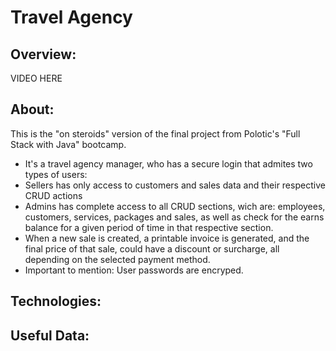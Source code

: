 # Travel Agency

## Overview:
  VIDEO HERE

## About:
  <p>
    This is the "on steroids" version of the final project from Polotic's "Full Stack with Java" bootcamp.
  </p>
  
-  It's a travel agency manager, who has a secure login that admites two types of users:
  -  Sellers has only access to customers and sales data and their respective CRUD actions
  -  Admins has complete access to all CRUD sections, wich are: employees, customers, services, packages and sales, 
      as well as check for the earns balance for a given period of time in that respective section.
  - When a new sale is created, a printable invoice is generated, and the final price of that sale, could have a discount or surcharge, all depending on the selected 
    payment method. 
  - Important to mention: User passwords are encryped.
  </p>


## Technologies:
<p></p>

## Useful Data: 
<p></p>
